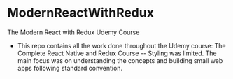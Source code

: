 # ModernReactWithRedux
The Modern React with Redux Udemy Course
- This repo contains all the work done throughout the Udemy course: The Complete React Native and Redux Course
-- Styling was limited. The main focus was on understanding the concepts and building small web apps following standard convention.
